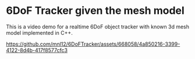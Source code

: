# 6DoF Tracker given the mesh model
This is a video demo for a realtime 6DoF object tracker with known 3d mesh model implemented in C++.






https://github.com/mnl12/6DoFTracker/assets/668058/4a850216-3399-4122-8d4b-417f8577cfc3

